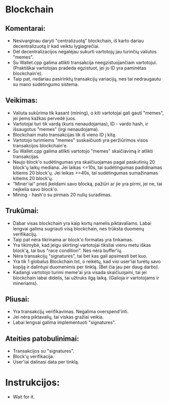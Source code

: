 # Blockchain

## Komentarai:
* Nesivarginau daryti "centralizuotą" blockchain, iš karto dariau decentralizuotą ir kad veiktu lygiagrečiai.
* Dėl decentralizacijos negalėjau sukurti vartotojų jau turinčių valiutos "memes".
* Su Wallet.cpp galima atlikti transakcija neegzistuojančiam vartotojui. (Praktiškai vartotojas pradeda egzistuot, jei jo ID yra paminėtas blockchain'e).
* Taip pat, nedariau pasirinktų transakcijų variacijų, nes tai nedraugautu su mano sudėtingumo sistema.

## Veikimas:
* Valiuta sukūrima tik kasant (mining), o kiti vartotojai gali gauti "memes", jei jiems kažkas pervedė juos.
* Vartotojai turi tik vardą (kuris nenaudojamas), ID - vardo hash, ir išsaugotus "memes" (irgi nenaudojama).
* Blockchain mato transakcijas tik iš vieno ID į kitą.
* Vartotojo turimiems "memes" suskaičiuoti yra peržiūrimos visos transakcijos blockchain'e.
* Su Wallet.cpp galima atlikti vartotojo "memes" skaičiavimą ir atlikti transakcijas.
* Naujo block'o sudėtingumas yra skaičiuojamas pagal paskutinių 20 block'ų laikų mediana.
Jei laikas <=10s, tai sudėtingumas padidinamas kitiems 20 block'ų.
Jei leikas >=40s, tai sudėtingumas sumažinamas kitiems 20 block'ų.
* "Miner'iai" prieš įkeldami savo blocką, pažiūri ar jie yra pirmi, jei ne, tai neįkelia savo block'o.
* Mining - hash'o su pirmais 20 nulių suradimas.

## Trukūmai:
* Dabar visas blockchain yra kaip kortų namelis piktavaliams. Labai lengvai galima sugriauti visą blockchain, nes trūksta duomenų verifikacijų.
* Taip pat nėra tikrinama ar block'o formatas yra tinkamas.
* Yra tikimybė, kad jeigu skirtingi vartotojai tiksliai vienu metu iškas block'ą, tai bus "race condition". Nes nėra buffer'ių.
* Nėra transakcijų "signatures", tai bet kas gali apsimesti bet kuo.
* Yra tik 1 globalus Blockchain.txt, o reikėtų, kad visi user'iai turėtų savo kopiją ir dalintųsi duomenimis per tinklą. (Bet čia jau per daug darbo).
* Kadangi vartotojo turimi meme'ai yra visada skaičiuojami, tai jei blockchain labai didelis, tai užtruks ilgą laiką. (Galioja ir vartotojams ir mineriams).

## Pliusai:
* Yra transakcijų verifikavimas. Negalima overspend'inti.
* Jei nėra piktavalių, tai viskas gražiai veikia.
* Labai lengvai galima implementuoti "signatures".

## Ateities patobulinimai:
* Transakcijos su "signatures".
* Block'ų verifikacija.
* User'iai dalinasi data per tinklą.

# Instrukcijos:
* Wait for it.
